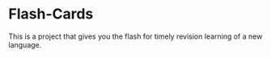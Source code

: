 # Flash-Cards
This is a project that gives you the flash for timely revision learning of a new language. 
